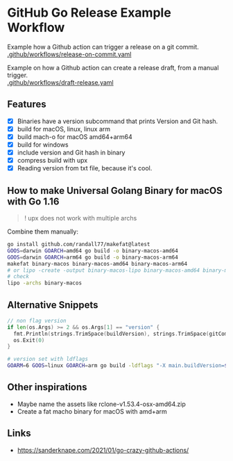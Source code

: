 # GitHub Go Release Example Workflow
Example how a Github action can trigger a release on a git commit.
[.github/workflows/release-on-commit.yaml](/.github/workflows/release-on-commit.yaml)

Example on how a Github action can create a release draft, from a manual trigger.<br>
[.github/workflows/draft-release.yaml](/.github/workflows/draft-release.yaml)

## Features
- [x] Binaries have a version subcommand that prints Version and Git hash.
- [x] build for macOS, linux, linux arm
- [x] build mach-o for macOS amd64+arm64
- [x] build for windows
- [x] include version and Git hash in binary
- [x] compress build with upx
- [x] Reading version from txt file, because it's cool.

## How to make Universal Golang Binary for macOS with Go 1.16
> ! upx does not work with multiple archs

Combine them manually:
```bash
go install github.com/randall77/makefat@latest
GOOS=darwin GOARCH=amd64 go build -o binary-macos-amd64
GOOS=darwin GOARCH=arm64 go build -o binary-macos-arm64
makefat binary-macos binary-macos-amd64 binary-macos-arm64
# or lipo -create -output binary-macos-lipo binary-macos-amd64 binary-macos-arm64
# check
lipo -archs binary-macos
```

## Alternative Snippets
```go
// non flag version
if len(os.Args) >= 2 && os.Args[1] == "version" {
  fmt.Println(strings.TrimSpace(buildVersion), strings.TrimSpace(gitCommit))
  os.Exit(0)
}
```

```bash
# version set with ldflags
GOARM=6 GOOS=linux GOARCH=arm go build -ldflags "-X main.buildVersion=$INPUT_VERSION -X main.gitCommit=$GITHUB_SHA" -o ${NAME}-linux-arm
```

## Other inspirations
* Maybe name the assets like rclone-v1.53.4-osx-amd64.zip
* Create a fat macho binary for macOS with amd+arm

## Links
* https://sanderknape.com/2021/01/go-crazy-github-actions/
